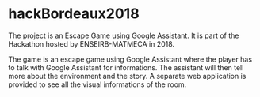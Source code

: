 # hackBordeaux2018

The project is an Escape Game using Google Assistant. It is part of the Hackathon hosted by ENSEIRB-MATMECA in 2018.

The game is an escape game using Google Assistant where the player has to talk with Google Assistant for informations.
The assistant will then tell more about the environment and the story.
A separate web application is provided to see all the visual informations of the room.
